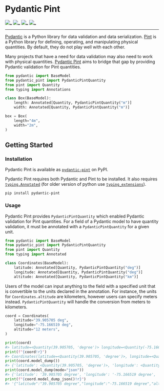 # Pydantic Pint

[![_](https://img.shields.io/pypi/v/pydantic-pint)](https://pypi.python.org/pypi/pydantic-pint)
[![_](https://img.shields.io/pypi/pyversions/pydantic-pint)](https://github.com/tylerh111/pydantic-pint)
[![_](https://img.shields.io/pypi/l/pydantic-pint)](https://github.com/tylerh111/pydantic-pint/blob/main/LICENSE.md)
[![_](https://img.shields.io/readthedocs/pydantic-pint)](https://pydantic-pint.readthedocs.io)

---

[Pydantic](https://docs.pydantic.dev) is a Python library for data validation and data serialization.
[Pint](https://pint.readthedocs.io) is a Python library for defining, operating, and manipulating physical quantities.
By default, they do not play well with each other.

Many projects that have a need for data validation may also need to work with physical quantities.
[Pydantic Pint](https://pydantic-pint.readthedocs.io) aims to bridge that gap by providing Pydantic validation for Pint quantities.

```python
from pydantic import BaseModel
from pydantic_pint import PydanticPintQuantity
from pint import Quantity
from typing import Annotations

class Box(BaseModel):
    length: Annotated[Quantity, PydanticPintQuantity("m")]
    width: Annotated[Quantity, PydanticPintQuantity("m")]

box = Box(
    length="4m",
    width="2m",
)
```

## Getting Started

### Installation

Pydantic Pint is available as [`pydantic-pint`](https://pypi.python.org/pypi/pydantic-pint) on PyPI.

Pydantic Pint requires both Pydantic and Pint to be installed.
It also requires [`typing.Annotated`](https://docs.python.org/3/library/typing.html#typing.Annotated) (for older version of python use [`typing_extensions`](https://pypi.org/project/typing-extensions/)).

```shell
pip install pydantic-pint
```

### Usage

Pydantic Pint provides `PydanticPintQuantity` which enabled Pydantic validation for Pint quantities.
For a field of a Pydantic model to have quantity validation, it must be annotated with a `PydanticPintQuantity` for a given unit.

```python
from pydantic import BaseModel
from pydantic_pint import PydanticPintQuantity
from pint import Quantity
from typing import Annotated

class Coordinates(BaseModel):
    latitude: Annotated[Quantity, PydanticPintQuantity("deg")]
    longitude: Annotated[Quantity, PydanticPintQuantity("deg")]
    altitude: Annotated[Quantity, PydanticPintQuantity("km")]
```

Users of the model can input anything to the field with a specified unit that is convertible to the units declared in the annotation.
For instance, the units for `Coordinates.altitude` are kilometers, however users can specify meters instead.
`PydanticPintQuantity` will handle the conversion from meters to kilometers.

```python
coord = Coordinates(
    latitude="39.905705 deg",
    longitude="-75.166519 deg",
    altitude="12 meters",
)

print(coord)
#> latitude=<Quantity(39.905705, 'degree')> longitude=<Quantity(-75.166519, 'degree')> altitude=<Quantity(0.012, 'kilometer')>
print(f"{coord!r}")
#> Coordinates(latitude=<Quantity(39.905705, 'degree')>, longitude=<Quantity(-75.166519, 'degree')>, altitude=<Quantity(0.012, 'kilometer')>)
print(coord.model_dump())
#> {'latitude': <Quantity(39.905705, 'degree')>, 'longitude': <Quantity(-75.166519, 'degree')>, 'altitude': <Quantity(0.012, 'kilometer')>}
print(coord.model_dump(mode="json"))
#> {'latitude': '39.905705 degree', 'longitude': '-75.166519 degree', 'altitude': '0.012 kilometer'}
print(f"{coord.model_dump_json()!r}")
#> '{"latitude":"39.905705 degree","longitude":"-75.166519 degree","altitude":"0.012 kilometer"}'
```
